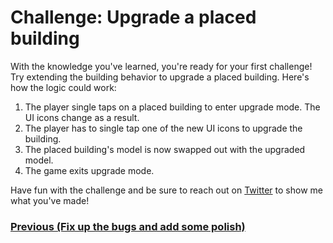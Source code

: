 # Challenge: Upgrade a placed building

With the knowledge you've learned, you're ready for your first challenge! Try extending the building behavior to upgrade a placed building. Here's how the logic could work:

1.  The player single taps on a placed building to enter upgrade mode. The UI icons change as a result.
2.  The player has to single tap one of the new UI icons to upgrade the building.
3.  The placed building's model is now swapped out with the upgraded model.
4.  The game exits upgrade mode.

Have fun with the challenge and be sure to reach out on [Twitter](https://twitter.com/yecats131) to show me what you've made!

### [Previous (Fix up the bugs and add some polish)](./pt-8-fixing-bugs-and-adding-polish.md)